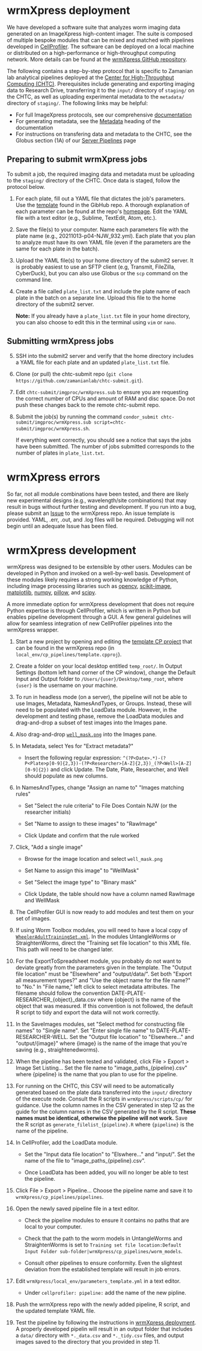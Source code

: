 # wrmXpress deployment

We have developed a software suite that analyzes worm imaging data generated on an ImageXpress high-content imager. The suite is composed of multiple bespoke modules that can be mixed and matched with pipelines developed in [CellProfiler](https://cellprofiler.org). The software can be deployed on a local machine or distributed on a high-performance or high-throughput computing network. More details can be found at the [wrmXpress GitHub repository](https://github.com/zamanianlab/wrmXpress).

The following contains a step-by-step protocol that is specific to Zamanian lab analytical pipelines deployed at the [Center for High-Throughput Computing (CHTC)](https://chtc.cs.wisc.edu/). Prerequisites include generating and exporting imaging data to Research Drive, transferring it to the `input/` directory of `staging/` on the CHTC, as well as uploading experimental metadata to the `metadata/` directory of `staging/`. The following links may be helpful:

- For full ImageXpress protocols, see our comprehensive [documentation](https://docs.google.com/document/d/1CLaqODDSfTY-3CK3ORyoiqtW7k7MVlBo8bqKmZStuCs/edit)
- For generating metadata, see the [Metadata](https://docs.google.com/document/d/1CLaqODDSfTY-3CK3ORyoiqtW7k7MVlBo8bqKmZStuCs/edit#heading=h.uy3cjpbzggv) heading of the documentation
- For instructions on transfering data and metadata to the CHTC, see the Globus section (1A) of our [Server Pipelines](pipelines_server.md) page

## Preparing to submit wrmXpress jobs

To submit a job, the required imaging data and metadata must be uploading to the `staging/` directory of the CHTC. Once data is staged, follow the protocol below.

1. For each plate, fill out a YAML file that dictates the job's parameters. Use the [template](https://github.com/zamanianlab/wrmXpress/blob/main/local_env/parameters_template.yml) found in the GibHub repo. A thorough explanation of each parameter can be found at the repo's [homepage](https://github.com/zamanianlab/wrmXpress). Edit the YAML file with a text editor (e.g., Sublime, TextEdit, Atom, etc.).

2. Save the file(s) to your computer. Name each parameters file with the plate name (e.g., 20211013-p04-NJW_932.yml). Each plate that you plan to analyze must have its own YAML file (even if the parameters are the same for each plate in the batch).

3. Upload the YAML file(s) to your home directory of the submit2 server. It is probably easiest to use an SFTP client (e.g, Transmit, FileZilla, CyberDuck), but you can also use Globus or the `scp` command on the command line.

4. Create a file called `plate_list.txt` and include the plate name of each plate in the batch on a separate line. Upload this file to the home directory of the submit2 server.

    **Note:** If you already have a `plate_list.txt` file in your home directory, you can also choose to edit this in the terminal using `vim` or `nano`.

## Submitting wrmXpress jobs

5. SSH into the submit2 server and verify that the home directory includes a YAML file for each plate and an updated `plate_list.txt` file.

6. Clone (or pull) the chtc-submit repo (`git clone https://github.com/zamanianlab/chtc-submit.git`).

7. Edit `chtc-submit/imgproc/wrmXpress.sub` to ensure you are requesting the correct number of CPUs and amount of RAM and disc space. Do not push these changes back to the remote chtc-submit repo.

8. Submit the job(s) by running the command `condor_submit chtc-submit/imgproc/wrmXpress.sub script=chtc-submit/imgproc/wrmXpress.sh`.

    If everything went correctly, you should see a notice that says the jobs have been submitted. The number of jobs submitted corresponds to the number of plates in `plate_list.txt`.

# wrmXpress errors

So far, not all module combinations have been tested, and there are likely new experimental designs (e.g., wavelength/site combinations)  that may result in bugs without further testing and development. If you run into a bug, please submit an [Issue](https://github.com/zamanianlab/wrmXpress/issues) to the wrmXpress repo. An issue template is provided. YAML, .err, .out, and .log files will be required. Debugging will not begin until an adequate Issue has been filed.

# wrmXpress development

wrmXpress was designed to be extensible by other users. Modules can be developed in Python and invoked on a well-by-well basis. Development of these modules likely requires a strong working knowledge of Python, including image processing libraries such as [opencv](https://opencv.org), [scikit-image](https://scikit-image.org), [matplotlib](https://matplotlib.org), [numpy](https://numpy.org), [pillow](https://pillow.readthedocs.io/en/stable/), and [scipy](https://scipy.org).

A more immediate option for wrmXpress development that does not require Python expertise is through CellProfiler, which is written in Python but enables pipeline development through a GUI. A few general guidelines will allow for seamless integration of new CellProfiler pipelines into the wrmXpress wrapper.

1. Start a new project by opening and editing the [template CP project](https://github.com/zamanianlab/wrmXpress/blob/main/local_env/cp_pipelines/template.cpproj) that can be found in the wrmXpress repo (in `local_env/cp_pipelines/template.cpproj`).

2. Create a folder on your local desktop entitled `temp_root/`. In Output Settings (bottom left hand corner of the CP window), change the Default Input and Output folder to `/Users/{user}/Desktop/temp_root`, where `{user}` is the username on your machine.

3. To run in headless mode (on a server), the pipeline will not be able to use Images, Metadata, NamesAndTypes, or Groups. Instead, these will need to be populated with the LoadData module. However, in the development and testing phase, remove the LoadData modules and drag-and-drop a subset of test images into the Images pane.

4. Also drag-and-drop [`well_mask.png`](https://github.com/zamanianlab/wrmXpress/blob/main/cp_pipelines/masks/well_mask.png) into the Images pane.

5. In Metadata, select Yes for "Extract metadata?"

    - Insert the following regular expression: `^(?P<Date>.*)-(?P<Plate>p[0-9]{2,3})-(?P<Researcher>[A-Z]{2,3})_(?P<Well>[A-Z][0-9]{2})` and click Update. The Date, Plate, Researcher, and Well should populate as new columns.

6. In NamesAndTypes, change "Assign an name to" "Images matching rules"

    - Set "Select the rule criteria" to File Does Contain NJW (or the researcher initials)

    - Set "Name to assign to these images" to "RawImage"

    - Click Update and confirm that the rule worked

7. Click, "Add a single image"

    - Browse for the image location and select `well_mask.png`

    - Set Name to assign this image" to "WellMask"

    - Set "Select the image type" to "Binary mask"

    - Click Update, the table should now have a column named RawImage and WellMask

8. The CellProfiler GUI is now ready to add modules and test them on your set of images.

9. If using Worm Toolbox modules, you will need to have a local copy of [`WheelerAdultTrainingSet.xml`](https://github.com/zamanianlab/wrmXpress/blob/main/cp_pipelines/worm_models/WheelerAdultTrainingSet.xml). In the modules UntangleWorms or StraightenWorms, direct the "Training set file location" to this XML file. This path will need to be changed later.

10. For the ExportToSpreadsheet module, you probably do not want to deviate greatly from the parameters given in the template. The "Output file location" must be "Elsewhere" and "output/data/". Set both "Export all measurement types?" and "Use the object name for the file name?" to "No." In "File name," left click to select metadata attributes. The filename should follow the convention DATE-PLATE-RESEARCHER_{object}_data.csv where {object} is the name of the object that was measured. If this convention is not followed, the default R script to tidy and export the data will not work correctly.

11. In the SaveImages modules, set "Select method for constructing file names" to "Single name". Set "Enter single file name" to DATE-PLATE-RESEARCHER-WELL. Set the "Output file location" to "Elsewhere..." and "output/{image}" where {image} is the name of the image that you're saving (e.g., straightenedworms).

12. When the pipeline has been tested and validated, click File > Export > Image Set Listing... Set the file name to "image_paths_{pipeline}.csv" where {pipeline} is the name that you plan to use for the pipeline.

13. For running on the CHTC, this CSV will need to be automatically generated based on the plate data transferred into the `input/` directory of the execute node. Consult the R scripts in `wrmXpress/scripts/cp/` for guidance. Use the column names in the CSV generated in step 12 as the guide for the column names in the CSV generated by the R script. **These names must be identical, otherwise the pipeline will not work.** Save the R script as `generate_filelist_{pipeline}.R` where `{pipeline}` is the name of the pipeline.

14. In CellProfiler, add the LoadData module.

    - Set the "Input data file location" to "Elswhere..." and "input/". Set the name of the file to "image_paths_{pipeline}.csv".

    - Once LoadData has been added, you will no longer be able to test the pipeline.

15. Click File > Export > Pipeline... Choose the pipeline name and save it to `wrmXpress/cp_pipelines/pipelines`.

16. Open the newly saved pipeline file in a text editor.

    - Check the pipeline modules to ensure it contains no paths that are local to your computer.

    - Check that the path to the worm models in UntangleWorms and StraightenWorms is set to `Training set file location:Default Input Folder sub-folder|wrmXpress/cp_pipelines/worm_models`.

    - Consult other pipelines to ensure conformity. Even the slightest deviation from the established template will result in job errors.

17. Edit `wrmXpress/local_env/parameters_template.yml` in a text editor.

    - Under `cellprofiler: pipeline:` add the name of the new pipline.

18. Push the wrmXpress repo with the newly added pipeline, R script, and the updated template YAML file.

19. Test the pipeline by following the instructions in [wrmXpress deployment](#wrmXpress-development). A properly developed pipelin will result in an output folder that includes a `data/` directory with `*._data.csv` and `*._tidy.csv` files, and output images saved to the directory that you provided in step 11.
